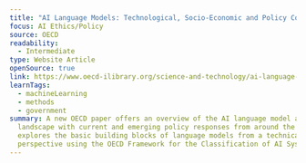 ```yaml
---
title: "AI Language Models: Technological, Socio-Economic and Policy Considerations"
focus: AI Ethics/Policy
source: OECD
readability:
  - Intermediate
type: Website Article
openSource: true
link: https://www.oecd-ilibrary.org/science-and-technology/ai-language-models_13d38f92-en
learnTags:
  - machineLearning
  - methods
  - government
summary: A new OECD paper offers an overview of the AI language model and NLP
  landscape with current and emerging policy responses from around the world and
  explores the basic building blocks of language models from a technical
  perspective using the OECD Framework for the Classification of AI Systems.
---
```

